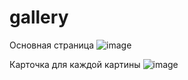 # gallery
Основная страница 
![image](https://github.com/alast15/gallery/assets/134302785/ce6f0ca6-dc10-4aef-9048-fc302c638ccd)


Карточка для каждой картины 
![image](https://github.com/alast15/gallery/assets/134302785/fa10af82-1ded-421b-8e01-e080098f4423)
